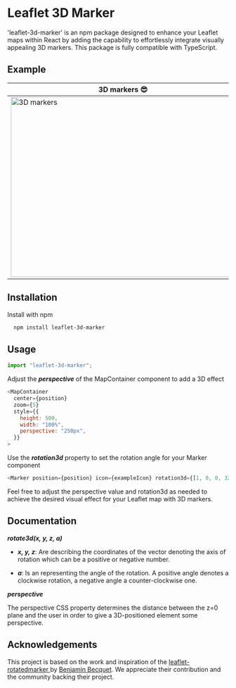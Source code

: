 # Leaflet 3D Marker

'leaflet-3d-marker' is an npm package designed to enhance your Leaflet maps within React by adding the capability to effortlessly integrate visually appealing 3D markers.
This package is fully compatible with TypeScript.

## Example

| 3D markers 😎                                                                                                                                                     | Old plain markers 😢                                                                                                                                                     |
| ----------------------------------------------------------------------------------------------------------------------------------------------------------------- | ------------------------------------------------------------------------------------------------------------------------------------------------------------------------ |
| <img src="https://github.com/ManuelMunozSanz/leaflet-3d-marker/assets/49397733/16acefb4-c3f1-4034-82df-e482f1bdde03" alt="3D markers" width="511" height="409" /> | <img src="https://github.com/ManuelMunozSanz/leaflet-3d-marker/assets/49397733/89af2e6c-66ee-4953-b7c2-7bf5d9229aca" alt="Old plain markers" width="511" height="409" /> |

## Installation

Install with npm

```bash
  npm install leaflet-3d-marker
```

## Usage

```javascript
import "leaflet-3d-marker";
```

Adjust the **_perspective_** of the MapContainer component to add a 3D effect

```javascript
<MapContainer
  center={position}
  zoom={5}
  style={{
    height: 500,
    width: "100%",
    perspective: "250px",
  }}
>
```

Use the **_rotation3d_** property to set the rotation angle for your Marker component

```javascript
<Marker position={position} icon={exampleIcon} rotation3d={[1, 0, 0, 320]} />
```

Feel free to adjust the perspective value and rotation3d as needed to achieve the desired visual effect for your Leaflet map with 3D markers.

## Documentation

**_rotate3d(x, y, z, a)_**

- **_x, y, z_**: Are <number> describing the coordinates of the vector denoting the axis of rotation which can be a positive or negative number.

- **_a_**: Is an <angle> representing the angle of the rotation. A positive angle denotes a clockwise rotation, a negative angle a counter-clockwise one.

**_perspective_**

The perspective CSS property determines the distance between the z=0 plane and the user in order to give a 3D-positioned element some perspective.

## Acknowledgements

This project is based on the work and inspiration of the [leaflet-rotatedmarker
](https://github.com/bbecquet/Leaflet.RotatedMarker) by [Benjamin Becquet](https://github.com/bbecquet). We appreciate their contribution and the community backing their project.
